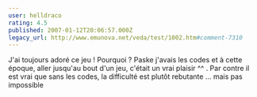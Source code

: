 ```yaml
---
user: helldraco
rating: 4.5
published: 2007-01-12T20:06:57.000Z
legacy_url: http://www.emunova.net/veda/test/1002.htm#comment-7310
---
```

J'ai toujours adoré ce jeu ! Pourquoi ? Paske j'avais les codes et à cette époque, aller jusqu'au bout d'un jeu, c'était un vrai plaisir ^^ . Par contre il est vrai que sans les codes, la difficulté est plutôt rebutante ... mais pas impossible